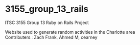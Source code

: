 # 3155_group_13_rails
ITSC 3155 Group 13 Ruby on Rails Project

Website used to generate random activities in the Charlotte area
Contributers : Zach Frank, Ahmed M, cearney